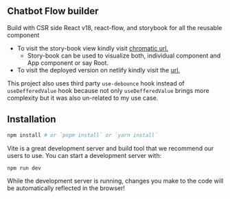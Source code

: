 ## Chatbot Flow builder

Build with CSR side React v18, react-flow, and storybook for all the reusable component

- To visit the story-book view kindly visit [chromatic url.](https://663cfbee0db27ed66a484fc0-wbqitgrttu.chromatic.com/)
  - Story-book can be used to visualize both, individual component and App component or say Root.
- To visit the deployed version on netlify kindly visit the [url.](https://chatbot-flow-builder-storybook.netlify.app/)

This project also uses third party `use-debounce` hook instead of `useDefferedValue` hook because not only `useDefferedValue` brings more complexity but it was also un-related to my use case.

## Installation

```bash
npm install # or `pnpm install` or `yarn install`
```

Vite is a great development server and build tool that we recommend our users to
use. You can start a development server with:

```bash
npm run dev
```

While the development server is running, changes you make to the code will be
automatically reflected in the browser!

